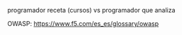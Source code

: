 programador receta (cursos) vs programador que analiza

OWASP: https://www.f5.com/es_es/glossary/owasp